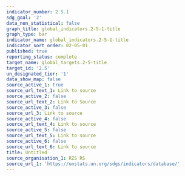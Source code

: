 ```yaml
---
indicator_number: 2.5.1
sdg_goal: '2'
data_non_statistical: false
graph_title: global_indicators.2-5-1-title
graph_type: bar
indicator_name: global_indicators.2-5-1-title
indicator_sort_order: 02-05-01
published: true
reporting_status: complete
target_name: global_targets.2-5-title
target_id: '2.5'
un_designated_tier: '1'
data_show_map: false
source_active_1: true
source_url_text_1: Link to source
source_active_2: false
source_url_text_2: Link to Source
source_active_3: false
source_url_3: Link to source
source_active_4: false
source_url_text_4: Link to source
source_active_5: false
source_url_text_5: Link to source
source_active_6: false
source_url_text_6: Link to source
title: Untitled
source_organisation_1: RZS RS
source_url_1: 'https://unstats.un.org/sdgs/indicators/database/'
---
```

